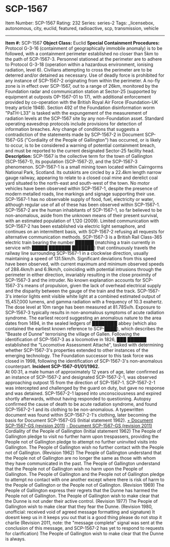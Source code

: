 # SCP-1567
Item Number: SCP-1567
Rating: 232
Series: series-2
Tags: _licensebox, autonomous, city, euclid, featured, radioactive, scp, transmission, vehicle

---

**Item #:** SCP-1567
**Object Class:** Euclid
**Special Containment Procedures:** Protocol G-3-16 (containment of geographically immobile anomaly) is to be followed, with a containment perimeter established no closer than 5km to the path of SCP-1567-3. Personnel stationed at the perimeter are to adhere to Protocol G-3-18 (operation within a hazardous environment, ionising radiation, level 6). Civilians attempting to cross the perimeter are to be deterred and/or detained as necessary. Use of deadly force is prohibited for any instance of SCP-1567-2 originating from within the perimeter.
A no-fly zone is in effect over SCP-1567, out to a range of 26km, monitored by the Foundation radar and communication station at Sector-25 (supported by equipment at outposts OP-1567-01 to 17), with additional enforcement provided by co-operation with the British Royal Air Force (Foundation-UK treaty article 1948).
Section 492 of the Foundation disinformation worm "PaTH-L33" is tasked with the expungement of the measurement of radiation levels at the SCP-1567 site by any non-Foundation asset. Standard operating eavesdrop protocols include provisions for detection of information breaches.
Any change of conditions that suggests a contradiction of the statements made by SCP-1567-2 in Document SCP-1567-GS ("Cordiality of the People of Gallington") has occurred, or is likely to occur, is to be considered a warning of potential containment breach, and must be reported to the current designated Sector-25 facility head.
**Description:** SCP-1567 is the collective term for the town of Gallington (SCP-1567-1), its population (SCP-1567-2), and the SCP-1567-3 phenomenon.
SCP-1567-1 is a small mining town located within Cairngorms National Park, Scotland. Its outskirts are circled by a 22.4km length narrow gauge railway, appearing to relate to a closed coal mine and derelict coal yard situated to the north-east and south-west of the town. No motor vehicles have been observed within SCP-1567-1, despite the presence of modern metalled roads, line markings and signage supporting their use. SCP-1567-1 has no observable supply of food, fuel, electricity or water, although regular use of all of these has been observed within SCP-1567-1.
SCP-1567-2 are the human inhabitants of SCP-1567-1, so far believed to be non-anomalous, aside from the unknown means of their present survival, with an estimated population of 1,120 (2009). Limited communication with SCP-1567-2 has been established via electric light semaphore, and continues on an intermittent basis, with SCP-1567-2 refusing all requests for alternative communication methods.
SCP-1567-3 is a British Rail Class-365 electric train bearing the number ██████ (matching a train currently in service with █████ ███████ ███████) that continuously travels the railway line surrounding SCP-1567-1 in a clockwise direction, usually maintaining a speed of 131.5km/h. Significant deviations from this speed have been observed, with current maximum and minimum observed speeds of 288.4km/h and 6.9km/h, coinciding with potential intrusions through the perimeter in either direction, invariably resulting in the close proximity of SCP-1567-3 and the intruder. No known explanation accounts for SCP-1567-3's means of propulsion, given the lack of overhead electrical supply and the disparity between the gauge of the train and the track. SCP-1567-3's interior lights emit visible white light at a combined estimated output of 15,457,000 lumens, and gamma radiation with a frequency of 10.3 exahertz. The dose level at 10m range has been measured at 81.78Sv/h. Exposure to SCP-1567-3 typically results in non-anomalous symptoms of acute radiation syndrome.
The earliest record suggesting an anomalous nature to the area dates from 1494, in the sealed ledgers of ████████ abbey (which also contained the earliest known reference to SCP-████), which describes the "Beaste of Dunne" terrorising the village of Gallen.
Following the identification of SCP-1567-3 as a locomotive in 1826, ███ ██████ established the "Locomotive Assessment Attaché", tasked with determining whether SCP-1567-3's properties extended to other instances of the emerging technology. The Foundation successor to this task force was closed in 1998, following the identification of SCP-1567-3's non-anomalous counterpart.
**Incident SCP-1567-01/01/1962.**  
At 00:31, a male human of approximately 12 years of age, later confirmed as an instance of SCP-1567-2 and designated SCP-1567-2-1, was observed approaching outpost 15 from the direction of SCP-1567-1. SCP-1567-2-1 was intercepted and challenged by the guard on duty, but gave no response and was detained. SCP-1567-2-1 lapsed into unconsciousness and expired shortly afterwards, without having responded to questioning. Autopsy confirmed the cause of death to be acute radiation syndrome, and found SCP-1567-2-1 and its clothing to be non-anomalous. A typewritten document was found within SCP-1567-2-1's clothing, later becoming the basis for Document SCP-1567-GS (Initial statement 1962).
[\+ Document SCP-1567-GS (revision 2011)](javascript:;)
[\- Document SCP-1567-GS (revision 2011)](javascript:;)
Cordiality of the People of Gallington
(Initial statement 1962) The People of Gallington pledge to visit no further harm upon trespassers, providing the People not of Gallington pledge to attempt no further uninvited visits into Gallington. The People of Gallington wish no further contact with the People not of Gallington.
(Revision 1962) The People of Gallington understand that the People not of Gallington are no longer the same as those with whom they have communicated in the past. The People of Gallington understand that the People not of Gallington wish no harm upon the People of Gallington. The People of Gallington and the People not of Gallington pledge to attempt no contact with one another except where there is risk of harm to the People of Gallington or the People not of Gallington.
(Revision 1969) The People of Gallington express their regrets that the Dunne has harmed the People not of Gallington. The People of Gallington wish to make clear that the Dunne is not under their active control.
(Revision 1977) The People of Gallington wish to make clear that they fear the Dunne.
(Revision 1980, unofficial: received void of agreed message formatting and signature) It doesnt keep us in it keeps you out that is a good thing please do not stop it charlie
(Revision 2011, note: the "message complete" signal was sent at the conclusion of this message, and SCP-1567-2 has yet to respond to requests for clarification) The People of Gallington wish to make clear that the Dunne is always.